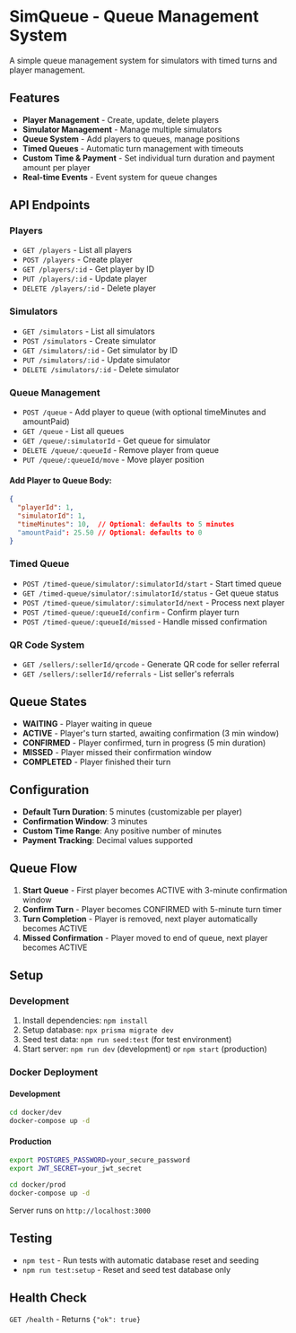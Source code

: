 # SimQueue - Queue Management System

A simple queue management system for simulators with timed turns and player management.

## Features

- **Player Management** - Create, update, delete players
- **Simulator Management** - Manage multiple simulators
- **Queue System** - Add players to queues, manage positions
- **Timed Queues** - Automatic turn management with timeouts
- **Custom Time & Payment** - Set individual turn duration and payment amount per player
- **Real-time Events** - Event system for queue changes

## API Endpoints

### Players
- `GET /players` - List all players
- `POST /players` - Create player
- `GET /players/:id` - Get player by ID
- `PUT /players/:id` - Update player
- `DELETE /players/:id` - Delete player

### Simulators
- `GET /simulators` - List all simulators
- `POST /simulators` - Create simulator
- `GET /simulators/:id` - Get simulator by ID
- `PUT /simulators/:id` - Update simulator
- `DELETE /simulators/:id` - Delete simulator

### Queue Management
- `POST /queue` - Add player to queue (with optional timeMinutes and amountPaid)
- `GET /queue` - List all queues
- `GET /queue/:simulatorId` - Get queue for simulator
- `DELETE /queue/:queueId` - Remove player from queue
- `PUT /queue/:queueId/move` - Move player position

#### Add Player to Queue Body:
```json
{
  "playerId": 1,
  "simulatorId": 1,
  "timeMinutes": 10,  // Optional: defaults to 5 minutes
  "amountPaid": 25.50 // Optional: defaults to 0
}
```

### Timed Queue
- `POST /timed-queue/simulator/:simulatorId/start` - Start timed queue
- `GET /timed-queue/simulator/:simulatorId/status` - Get queue status
- `POST /timed-queue/simulator/:simulatorId/next` - Process next player
- `POST /timed-queue/:queueId/confirm` - Confirm player turn
- `POST /timed-queue/:queueId/missed` - Handle missed confirmation

### QR Code System
- `GET /sellers/:sellerId/qrcode` - Generate QR code for seller referral
- `GET /sellers/:sellerId/referrals` - List seller's referrals

## Queue States

- **WAITING** - Player waiting in queue
- **ACTIVE** - Player's turn started, awaiting confirmation (3 min window)
- **CONFIRMED** - Player confirmed, turn in progress (5 min duration)
- **MISSED** - Player missed their confirmation window
- **COMPLETED** - Player finished their turn

## Configuration

- **Default Turn Duration**: 5 minutes (customizable per player)
- **Confirmation Window**: 3 minutes
- **Custom Time Range**: Any positive number of minutes
- **Payment Tracking**: Decimal values supported

## Queue Flow

1. **Start Queue** - First player becomes ACTIVE with 3-minute confirmation window
2. **Confirm Turn** - Player becomes CONFIRMED with 5-minute turn timer
3. **Turn Completion** - Player is removed, next player automatically becomes ACTIVE
4. **Missed Confirmation** - Player moved to end of queue, next player becomes ACTIVE

## Setup

### Development
1. Install dependencies: `npm install`
2. Setup database: `npx prisma migrate dev`
3. Seed test data: `npm run seed:test` (for test environment)
4. Start server: `npm run dev` (development) or `npm start` (production)

### Docker Deployment

#### Development
```bash
cd docker/dev
docker-compose up -d
```

#### Production
```bash
export POSTGRES_PASSWORD=your_secure_password
export JWT_SECRET=your_jwt_secret

cd docker/prod
docker-compose up -d
```

Server runs on `http://localhost:3000`

## Testing

- `npm test` - Run tests with automatic database reset and seeding
- `npm run test:setup` - Reset and seed test database only

## Health Check

`GET /health` - Returns `{"ok": true}`